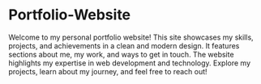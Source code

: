 # Portfolio-Website
Welcome to my personal portfolio website! This site showcases my skills, projects, and achievements in a clean and modern design. It features sections about me, my work, and ways to get in touch. The website highlights my expertise in web development and technology. Explore my projects, learn about my journey, and feel free to reach out!
